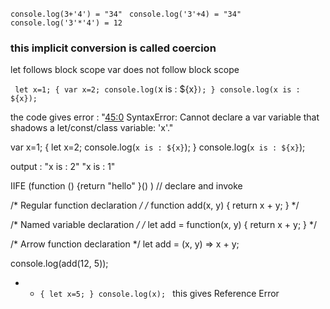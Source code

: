 `console.log(3+'4') = "34" `
`console.log('3'+4) = "34" ` 
`console.log('3'*'4') = 12 ` 

### this implicit conversion is called coercion

let follows block scope
var does not follow block scope

`
let x=1;
{
	var x=2;
	console.log(`x is : ${x}`);
}
console.log(x is : ${x});
`

the code gives error :
"<a class='gotoLine' href='#45:0'>45:0</a> SyntaxError: Cannot declare a var variable that shadows a let/const/class variable: 'x'."

var x=1;
{
	let x=2;
	console.log(`x is : ${x}`);
}
console.log(`x is : ${x}`);

output :
"x is : 2"
"x is : 1"

IIFE
(function () {return "hello" }() ) // declare and invoke


/* Regular function declaration */
/* function add(x, y)
{
  return x + y;
}
 */
 
/* Named variable declaration */
/* let add = function(x, y)
{
  return x + y;
} */

/* Arrow function declaration */
let add = (x, y) => x + y;

console.log(add(12, 5));

* - `{
	let x=5;
}
console.log(x);
`
	this gives Reference Error


